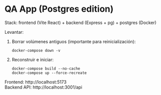 # QA App (Postgres edition)

Stack: frontend (Vite React) + backend (Express + pg) + postgres (Docker)

Levantar:
1. Borrar volúmenes antiguos (importante para reinicialización):
   ```
   docker-compose down -v
   ```
2. Reconstruir e iniciar:
   ```
   docker-compose build --no-cache
   docker-compose up --force-recreate
   ```

Frontend: http://localhost:5173  
Backend API: http://localhost:3001/api
